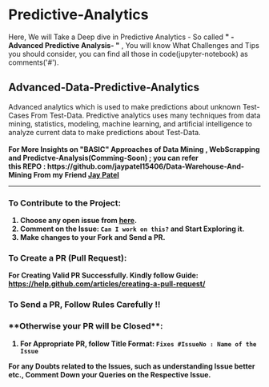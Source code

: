 <h1>Predictive-Analytics</h1>
Here, We will Take a Deep dive in Predictive Analytics - So called <b>" -Advanced Predictive Analysis- "</b> , You will know What Challenges and Tips you should consider, you can find all those in code(jupyter-notebook) as comments('#').
<h2>Advanced-Data-Predictive-Analytics</h2>
Advanced analytics which is used to make predictions about unknown Test-Cases From Test-Data. Predictive analytics uses many techniques from data mining, statistics, modeling, machine learning, and artificial intelligence to analyze current data to make predictions about Test-Data.<br><br>
<b>For More Insights on "BASIC"  Approaches of Data Mining , WebScrapping and Predictve-Analysis(Comming-Soon) ; you can refer <br> this REPO : https://github.com/jaypatel15406/Data-Warehouse-And-Mining <b> From my Friend <a href="https://github.com/jaypatel15406">Jay Patel</a>
<hr>
<h3> To Contribute to the Project:</h3>

1. Choose any open issue from [here](https://github.com/ShreyPatel4/Advanced-Data-Predictive-Analytics/issues). 
2. Comment on the Issue: `Can I work on this?` and Start Exploring it.
3. Make changes to your Fork and Send a PR.

<h3>To Create a PR (Pull Request):</h3>


For Creating Valid PR Successfully. Kindly follow Guide: https://help.github.com/articles/creating-a-pull-request/

<h3> To Send a PR, Follow Rules Carefully !!   </h3>

<h3>**Otherwise your PR will be Closed**:</h3>

1. For Appropriate PR, follow Title Format: `Fixes #IssueNo : Name of the Issue`

For any Doubts related to the Issues, such as understanding Issue better etc., Comment Down your Queries on the Respective Issue.
